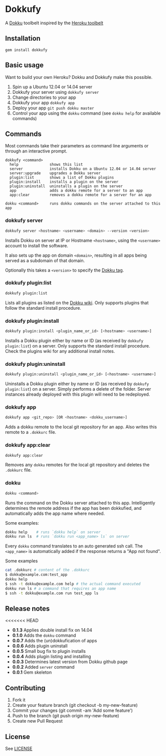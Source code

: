 # Dokkufy

A [Dokku](https://github.com/progrium/dokku) toolbelt inspired by the [Heroku toolbelt](https://toolbelt.heroku.com/)

## Installation

```
gem install dokkufy
```

## Basic usage

Want to build your own Heroku? Dokku and Dokkufy make this possible.

1. Spin up a Ubuntu 12.04 or 14.04 server
2. Dokkufy your server using `dokkufy server`
3. Change directories to your app
4. Dokkufy your app `dokkufy app`
5. Deploy your app `git push dokku master`
6. Control your app using the `dokku` command (see `dokku help` for available commands)

## Commands

Most commands take their parameters as command line arguments or through an interactive prompt.

```
dokkufy <command>
  help              shows this list
  server            installs Dokku on a Ubuntu 12.04 or 14.04 server
  server:upgrade    upgrades a Dokku server
  plugin:list       shows a list of Dokku plugins
  plugin:install    installs a plugin on the server
  plugin:uninstall  uninstalls a plugin on the server
  app               adds a dokku remote for a server to an app
  app:clear         removes a dokku remote for a server for an app

dokku <command>     runs dokku commands on the server attached to this app
```

### dokkufy server

```sh
dokkufy server <hostname> <username> <domain> --version <version>
```

Installs Dokku on server at IP or Hostname `<hostname>`, using the `<username>` account to install the software.

It also sets up the app on domain `<domain>`, resulting in all apps being served as a subdomain of that domain.

Optionally this takes a `<version>` to specify the [Dokku tag](https://github.com/progrium/dokku/tags).

### dokkufy plugin:list

```sh
dokkufy plugin:list
```

Lists all plugins as listed on the [Dokku wiki](https://github.com/progrium/dokku/wiki/Plugins). Only supports plugins that follow the standard install procedure.

### dokkufy plugin:install

```sh
dokkufy plugin:install <plugin_name_or_id> [<hostname> <username>]
```

Installs a Dokku plugin either by name or ID (as received by `dokkufy plugin:list`) on a server. Only supports the standard install procedure. Check the plugins wiki for any additional install notes.

### dokkufy plugin:uninstall

```sh
dokkufy plugin:uninstall <plugin_name_or_id> [<hostname> <username>]
```

Uninstalls a Dokku plugin either by name or ID (as received by `dokkufy plugin:list`) on a server. Simply performs a delete of the folder. Server instances already deployed with this plugin will need to be redeployed.

### dokkufy app

```sh
dokkufy app <git_repo> [OR <hostname> <dokku_username>]
```

Adds a dokku remote to the local git repository for an app. Also writes this remote to a `.dokkurc` file.

### dokkufy app:clear

```sh
dokkufy app:clear
```

Removes any `dokku` remotes for the local git repository and deletes the `.dokkurc` file.

### dokku

```sh
dokku <command>
```

Runs the command on the Dokku server attached to this app. Intelligently determines the remote address if the app has been dokkufied, and automatically adds the app name where needed.

Some examples:

```sh
dokku help    # runs `dokku help` on server
dokku run ls  # runs `dokku run <app_name> ls` on server
```

Every `dokku` command translates to an auto generated ssh call. The `<app_name>` is automatically added if the response returns a "App <command> not found".

Some examples

```sh
cat .dokkurc # content of the .dokkurc
$ dokku@example.com:test_app
dokku help
$ ssh -t dokku@example.com help # the actual command executed
dokku run ls # a command that requires an app name
$ ssh -t dokku@example.com run test_app ls
```

## Release notes

<<<<<<< HEAD
* **0.1.3** Applies double install fix on 14.04
* **0.1.0** Adds the `dokku` command
* **0.0.7** Adds the (un)dokkufication of apps
* **0.0.6** Adds plugin uninstall
* **0.0.5** Small bug fix to plugin installs
* **0.0.4** Adds plugin listing and installing
* **0.0.3** Determines latest version from Dokku github page
* **0.0.2** Added `server` command
* **0.0.1** Gem skeleton

## Contributing

1. Fork it
2. Create your feature branch (git checkout -b my-new-feature)
3. Commit your changes (git commit -am 'Add some feature')
4. Push to the branch (git push origin my-new-feature)
5. Create new Pull Request

## License

See [LICENSE](https://github.com/cbetta/dokkufy/blob/master/LICENSE)
